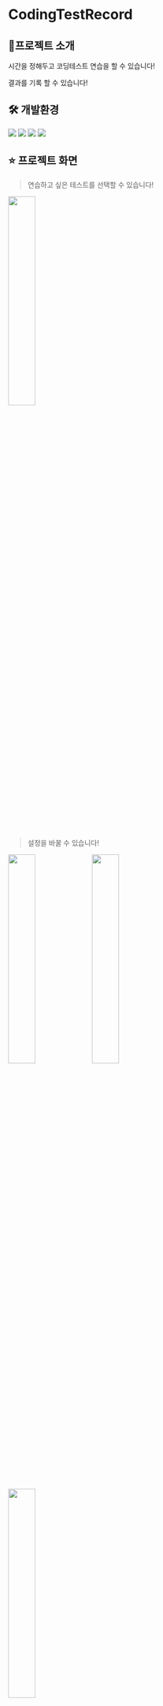 # CodingTestRecord
## 📍프로젝트 소개
시간을 정해두고 코딩테스트 연습을 할 수 있습니다!

결과를 기록 할 수 있습니다!

## 🛠 개발환경
<img src="https://img.shields.io/badge/Swift-F05138?style=flat&logo=Swift&logoColor=white"/> <img src="https://img.shields.io/badge/XCode-147EFB?style=flat&logo=XCode&logoColor=white"/> <img src="https://img.shields.io/badge/Combine-gray?style=flat"/> <img src="https://img.shields.io/badge/CoreData-green?style=flat"/>

## ⭐️ 프로젝트 화면

> 연습하고 싶은 테스트를 선택할 수 있습니다!

<img width="33%" src="https://user-images.githubusercontent.com/96657571/176194806-0c96814c-502c-4582-a1bd-70f36f7a438b.png"/>

> 설정을 바꿀 수 있습니다!

<img width="33%" src="https://user-images.githubusercontent.com/96657571/176192672-61e23070-4d8f-4456-9b83-8336f7d1508d.png"/> <img width="33%" src="https://user-images.githubusercontent.com/96657571/176192640-47aab7e4-b74f-4402-a2f6-063289f072e7.png"/> <img width="33%" src="https://user-images.githubusercontent.com/96657571/176192691-d86dee5b-94d7-42ec-b62c-89ce35319f11.png"/>

> 결과를 확인하고 지금까지의 기록을 확인해 보세요!

<img width="33%" src="https://user-images.githubusercontent.com/96657571/176192699-2c382c6c-d538-439a-825f-0117ca17c3a0.png"/> <img width="33%" src="https://user-images.githubusercontent.com/96657571/176192712-3a0b8b1b-12bf-498b-904f-34b465423d30.png"/> <img width="33%" src="https://user-images.githubusercontent.com/96657571/176192728-42bc5508-e218-4695-b392-78824d014a88.png"/>

## 🔗 아키텍처
### MVVM CleanArchitecture Coordinator


